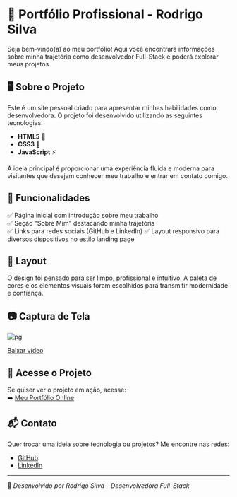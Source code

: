 # 🚀 Portfólio Profissional - Rodrigo Silva

Seja bem-vindo(a) ao meu portfólio! Aqui você encontrará informações sobre minha trajetória como desenvolvedor Full-Stack e poderá explorar meus projetos.

## 🖥️ Sobre o Projeto

Este é um site pessoal criado para apresentar minhas habilidades como desenvolvedora. O projeto foi desenvolvido utilizando as seguintes tecnologias:

- **HTML5** 📄  
- **CSS3** 🎨  
- **JavaScript** ⚡  

A ideia principal é proporcionar uma experiência fluida e moderna para visitantes que desejam conhecer meu trabalho e entrar em contato comigo.

## 📌 Funcionalidades

✅ Página inicial com introdução sobre meu trabalho  
✅ Seção "Sobre Mim" destacando minha trajetória  
✅ Links para redes sociais (GitHub e LinkedIn)
✅ Layout responsivo para diversos dispositivos no estilo landing page 

## 🎨 Layout

O design foi pensado para ser limpo, profissional e intuitivo. A paleta de cores e os elementos visuais foram escolhidos para transmitir modernidade e confiança.

## 📷 Captura de Tela

![pg](https://github.com/user-attachments/assets/855aa96a-5d8c-45c4-8450-5d370e4606a4)

[Baixar vídeo](https://github.com/user-attachments/assets/6c9029ad-1a23-47dd-a191-d8e0879f992e)



## 🔗 Acesse o Projeto

Se quiser ver o projeto em ação, acesse:  
➡️ [Meu Portfólio Online](https://seu-portfolio-link-aqui.com)





## 📬 Contato

Quer trocar uma ideia sobre tecnologia ou projetos? Me encontre nas redes:

- [GitHub](https://github.com/rsprogrammerbr)  
- [LinkedIn]([https://www.linkedin.com/in/karina-araujo-financeiro-tecnologia/](https://www.linkedin.com/in/rodrigo-silva-180538174/))  

---

📌 *Desenvolvido por Rodrigo Silva - Desenvolvedora Full-Stack*  
